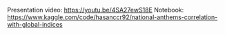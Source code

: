 Presentation video: https://youtu.be/4SA27ewS18E
Notebook: https://www.kaggle.com/code/hasanccr92/national-anthems-correlation-with-global-indices
